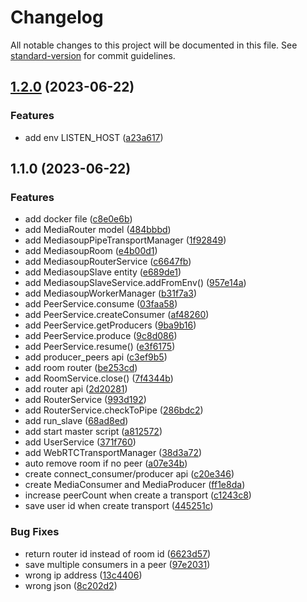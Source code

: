 # Changelog

All notable changes to this project will be documented in this file. See [standard-version](https://github.com/conventional-changelog/standard-version) for commit guidelines.

## [1.2.0](https://github.com/woody146/mediasoup-cluster/compare/v1.1.0...v1.2.0) (2023-06-22)


### Features

* add env LISTEN_HOST ([a23a617](https://github.com/woody146/mediasoup-cluster/commit/a23a6175ae7f625a65437cbd5fb8ebd364242115))

## 1.1.0 (2023-06-22)


### Features

* add docker file ([c8e0e6b](https://github.com/woody146/mediasoup-cluster/commit/c8e0e6b496c551ebfdc68c2af0b36c6db1c7b0fe))
* add MediaRouter model ([484bbbd](https://github.com/woody146/mediasoup-cluster/commit/484bbbdd0f576861338a7a24a77d0e9d194638ca))
* add MediasoupPipeTransportManager ([1f92849](https://github.com/woody146/mediasoup-cluster/commit/1f92849d1e1c5f5a3cc5f84f2768662e703b09f3))
* add MediasoupRoom ([e4b00d1](https://github.com/woody146/mediasoup-cluster/commit/e4b00d1ed23de2b48d9c5bb7f5d8358e690c9bb0))
* add MediasoupRouterService ([c6647fb](https://github.com/woody146/mediasoup-cluster/commit/c6647fb0d65c0ddf9a1c468ee32750da9dadaaaf))
* add MediasoupSlave entity ([e689de1](https://github.com/woody146/mediasoup-cluster/commit/e689de17a69bd5f7b233d608ff160558b5a9bb20))
* add MediasoupSlaveService.addFromEnv() ([957e14a](https://github.com/woody146/mediasoup-cluster/commit/957e14a8b9d5e3fb5a22d882f976685c4600e2e5))
* add MediasoupWorkerManager ([b31f7a3](https://github.com/woody146/mediasoup-cluster/commit/b31f7a3244beca59fd2c765f1c503907d2d1b32c))
* add PeerService.consume ([03faa58](https://github.com/woody146/mediasoup-cluster/commit/03faa5839bcd7d5d4a561e8c0667a25ff1a689b0))
* add PeerService.createConsumer ([af48260](https://github.com/woody146/mediasoup-cluster/commit/af48260a1430a7223794ebb356d621600ae69b76))
* add PeerService.getProducers ([9ba9b16](https://github.com/woody146/mediasoup-cluster/commit/9ba9b16ebc933cae52dd333c6c269a97596d8195))
* add PeerService.produce ([9c8d086](https://github.com/woody146/mediasoup-cluster/commit/9c8d086a5576e99d0a0802bdf1d0abf29433b20b))
* add PeerService.resume() ([e3f6175](https://github.com/woody146/mediasoup-cluster/commit/e3f61751ece94d60587338f0d99c76fb743a1eff))
* add producer_peers api ([c3ef9b5](https://github.com/woody146/mediasoup-cluster/commit/c3ef9b53129302e9ca3b1dfe8ed996ad32ff09f1))
* add room router ([be253cd](https://github.com/woody146/mediasoup-cluster/commit/be253cd71732824fe3cee14871eb6157662146d1))
* add RoomService.close() ([7f4344b](https://github.com/woody146/mediasoup-cluster/commit/7f4344b5606af78b7ba09e361428686a2e6fa057))
* add router api ([2d20281](https://github.com/woody146/mediasoup-cluster/commit/2d20281c24fc62ec46c7e95628dd581fafd17ecd))
* add RouterService ([993d192](https://github.com/woody146/mediasoup-cluster/commit/993d19274767a48aea2fb0964a73cb12992a0035))
* add RouterService.checkToPipe ([286bdc2](https://github.com/woody146/mediasoup-cluster/commit/286bdc2302558dbabb78179addc7a7483451e9bb))
* add run_slave ([68ad8ed](https://github.com/woody146/mediasoup-cluster/commit/68ad8ed7cf28bc9f65e8115f618704be9bb26827))
* add start master script ([a812572](https://github.com/woody146/mediasoup-cluster/commit/a81257213661da4f82c724a5136e0bef27114098))
* add UserService ([371f760](https://github.com/woody146/mediasoup-cluster/commit/371f7608809f5e0bba5e52c87d6f2a531fcdfdb3))
* add WebRTCTransportManager ([38d3a72](https://github.com/woody146/mediasoup-cluster/commit/38d3a726cd592c05aafaf7568c2133f580a80d2f))
* auto remove room if no peer ([a07e34b](https://github.com/woody146/mediasoup-cluster/commit/a07e34b15256b92a821f6c00d2dad2dfbf9199a4))
* create connect_consumer/producer api ([c20e346](https://github.com/woody146/mediasoup-cluster/commit/c20e346cd9d853b1295b8467adeec77ea12df98c))
* create MediaConsumer and MediaProducer ([ff1e8da](https://github.com/woody146/mediasoup-cluster/commit/ff1e8da5ceed9efb98aad2945a78e9318a624731))
* increase peerCount when create a transport ([c1243c8](https://github.com/woody146/mediasoup-cluster/commit/c1243c8c788e623f5a7fa69b18eed2ebe62577de))
* save user id when create transport ([445251c](https://github.com/woody146/mediasoup-cluster/commit/445251c7e0c939baf953790384df27d945a77a96))


### Bug Fixes

* return router id instead of room id ([6623d57](https://github.com/woody146/mediasoup-cluster/commit/6623d574d6e66247aa3765c0c9d49d00b3ac697d))
* save multiple consumers in a peer ([97e2031](https://github.com/woody146/mediasoup-cluster/commit/97e2031cdba7361de6b22c0ecc70f47cf2cf5c41))
* wrong ip address ([13c4406](https://github.com/woody146/mediasoup-cluster/commit/13c44064328716fb8559b6764be99c51e93d540f))
* wrong json ([8c202d2](https://github.com/woody146/mediasoup-cluster/commit/8c202d264e15691100095272cfb4b3adbe0dadfc))
